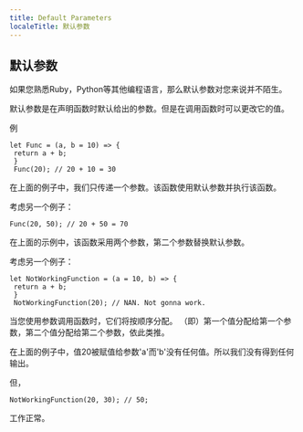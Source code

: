 ```yaml
---
title: Default Parameters
localeTitle: 默认参数
---
```

## 默认参数

如果您熟悉Ruby，Python等其他编程语言，那么默认参数对您来说并不陌生。

默认参数是在声明函数时默认给出的参数。但是在调用函数时可以更改它的值。

例
```
let Func = (a, b = 10) => { 
 return a + b; 
 } 
 Func(20); // 20 + 10 = 30 
```

在上面的例子中，我们只传递一个参数。该函数使用默认参数并执行该函数。

考虑另一个例子：
```
Func(20, 50); // 20 + 50 = 70 
```

在上面的示例中，该函数采用两个参数，第二个参数替换默认参数。

考虑另一个例子：
```
let NotWorkingFunction = (a = 10, b) => { 
 return a + b; 
 } 
 NotWorkingFunction(20); // NAN. Not gonna work. 
```

当您使用参数调用函数时，它们将按顺序分配。 （即）第一个值分配给第一个参数，第二个值分配给第二个参数，依此类推。

在上面的例子中，值20被赋值给参数'a'而'b'没有任何值。所以我们没有得到任何输出。

但，
```
NotWorkingFunction(20, 30); // 50; 
```

工作正常。